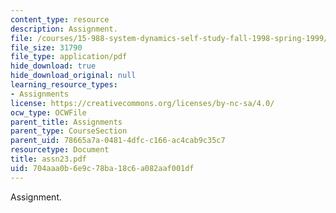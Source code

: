 ```yaml
---
content_type: resource
description: Assignment.
file: /courses/15-988-system-dynamics-self-study-fall-1998-spring-1999/704aaa0b6e9c78ba18c6a082aaf001df_assn23.pdf
file_size: 31790
file_type: application/pdf
hide_download: true
hide_download_original: null
learning_resource_types:
- Assignments
license: https://creativecommons.org/licenses/by-nc-sa/4.0/
ocw_type: OCWFile
parent_title: Assignments
parent_type: CourseSection
parent_uid: 78665a7a-0481-4dfc-c166-ac4cab9c35c7
resourcetype: Document
title: assn23.pdf
uid: 704aaa0b-6e9c-78ba-18c6-a082aaf001df
---
```

Assignment.